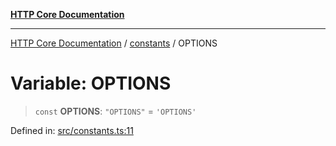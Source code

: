 [**HTTP Core Documentation**](../../README.md)

***

[HTTP Core Documentation](../../README.md) / [constants](../README.md) / OPTIONS

# Variable: OPTIONS

> `const` **OPTIONS**: `"OPTIONS"` = `'OPTIONS'`

Defined in: [src/constants.ts:11](https://github.com/stonemjs/http-core/blob/0d24f1311c8ffc69c0f21ab48badb00539c57ea4/src/constants.ts#L11)
